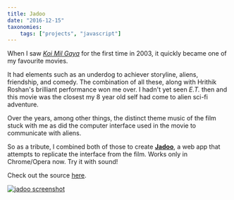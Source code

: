 ```yaml
---
title: Jadoo
date: "2016-12-15"
taxonomies:
    tags: ["projects", "javascript"]
---
```


When I saw *[Koi Mil Gaya](https://en.wikipedia.org/wiki/Koi..._Mil_Gaya)* for the first time in 2003, it quickly became one of my favourite movies.
<!-- more -->
It had elements such as an underdog to achiever storyline, aliens, friendship, and comedy.
The combination of all these, along with Hrithik Roshan's brilliant performance won me over.
I hadn't yet seen *E.T.* then and this movie was the closest my 8 year old self had come to alien sci-fi adventure.

Over the years, among other things, the distinct theme music of the film stuck with me as did the computer interface used in the movie to communicate with aliens.

So as a tribute, I combined both of those to create **[Jadoo](http://arjun.ninja/jadoo)**, a web app that attempts to replicate the interface from the film. Works only in Chrome/Opera now. Try it with sound!

Check out the source [here](https://github.com/arjunnn/jadoo).

<a href="http://arjun.ninja/jadoo">![jadoo screenshot](/images/jadoo.png)</a>


